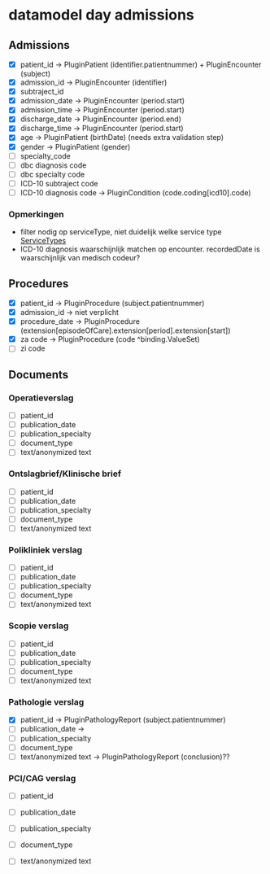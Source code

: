 # datamodel day admissions

## Admissions
- [x] patient_id                -> PluginPatient (identifier.patientnummer) + PluginEncounter (subject)
- [x] admission_id              -> PluginEncounter (identifier)
- [x] subtraject_id               
- [x] admission_date            -> PluginEncounter (period.start)
- [x] admission_time            -> PluginEncounter (period.start)
- [x] discharge_date            -> PluginEncounter (period.end)
- [x] discharge_time            -> PluginEncounter (period.start)
- [x] age                       -> PluginPatient (birthDate) (needs extra validation step) 
- [x] gender                    -> PluginPatient (gender)
- [ ] specialty_code
- [ ] dbc diagnosis code
- [ ] dbc specialty code
- [ ] ICD-10 subtraject code
- [ ] ICD-10 diagnosis code     -> PluginCondition (code.coding[icd10].code)

### Opmerkingen
- filter nodig op serviceType, niet duidelijk welke service type [ServiceTypes](https://simplifier.net/packages/nictiz.fhir.nl.r4.zib2020/0.11.0-beta.1/files/2628076)
- ICD-10 diagnosis waarschijnlijk matchen op encounter. recordedDate is waarschijnlijk van medisch codeur?

## Procedures
- [x] patient_id                -> PluginProcedure (subject.patientnummer)
- [x] admission_id              -> niet verplicht 
- [x] procedure_date            -> PluginProcedure (extension[episodeOfCare].extension[period].extension[start])
- [x] za code                   -> PluginProcedure (code ^binding.ValueSet)
- [ ] zi code                   

## Documents

### Operatieverslag

- [ ] patient_id
- [ ] publication_date
- [ ] publication_specialty
- [ ] document_type
- [ ] text/anonymized text

### Ontslagbrief/Klinische brief

- [ ] patient_id
- [ ] publication_date
- [ ] publication_specialty
- [ ] document_type
- [ ] text/anonymized text

### Polikliniek verslag

- [ ] patient_id
- [ ] publication_date
- [ ] publication_specialty
- [ ] document_type
- [ ] text/anonymized text

### Scopie verslag

- [ ] patient_id
- [ ] publication_date
- [ ] publication_specialty
- [ ] document_type
- [ ] text/anonymized text

### Pathologie verslag

- [x] patient_id                -> PluginPathologyReport (subject.patientnummer)
- [ ] publication_date          -> 
- [ ] publication_specialty
- [ ] document_type
- [ ] text/anonymized text      -> PluginPathologyReport (conclusion)??

### PCI/CAG verslag

- [ ] patient_id
- [ ] publication_date
- [ ] publication_specialty
- [ ] document_type
- [ ] text/anonymized text



